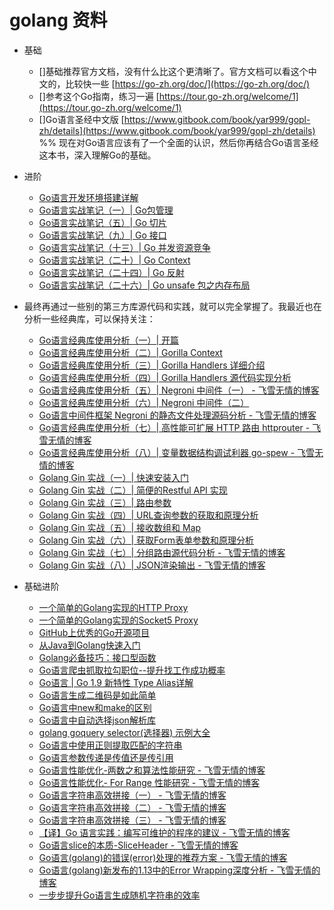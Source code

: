 # golang 资料

* 基础
  * []基础推荐官方文档，没有什么比这个更清晰了。官方文档可以看这个中文的，比较快一些 [https://go-zh.org/doc/](https://go-zh.org/doc/)
  * []参考这个Go指南，练习一遍 [https://tour.go-zh.org/welcome/1](https://tour.go-zh.org/welcome/1)
  * []Go语言圣经中文版 [https://www.gitbook.com/book/yar999/gopl-zh/details](https://www.gitbook.com/book/yar999/gopl-zh/details)
    %% 现在对Go语言应该有了一个全面的认识，然后你再结合Go语言圣经这本书，深入理解Go的基础。
* 进阶
  * [Go语言开发环境搭建详解](http://www.flysnow.org/2017/01/05/install-golang.html)
  * [Go语言实战笔记（一）| Go包管理](http://www.flysnow.org/2017/03/04/go-in-action-o-package.html)
  * [Go语言实战笔记（五）| Go 切片](http://www.flysnow.org/2017/03/14/go-in-action-go-slice.html)
  * [Go语言实战笔记（九）| Go 接口](http://www.flysnow.org/2017/04/03/go-in-action-go-interface.html)
  * [Go语言实战笔记（十三）| Go 并发资源竞争](http://www.flysnow.org/2017/04/15/go-in-action-go-concurrent-resource.html)
  * [Go语言实战笔记（二十）| Go Context](http://www.flysnow.org/2017/05/12/go-in-action-go-context.html)
  * [Go语言实战笔记（二十四）| Go 反射](http://www.flysnow.org/2017/06/13/go-in-action-go-reflect.html)
  * [Go语言实战笔记（二十六）| Go unsafe 包之内存布局](http://www.flysnow.org/2017/07/02/go-in-action-unsafe-memory-layout.html)

* 最终再通过一些别的第三方库源代码和实践，就可以完全掌握了。我最近也在分析一些经典库，可以保持关注：
  * [Go语言经典库使用分析（一）| 开篇](http://www.flysnow.org/2017/07/26/go-classic-libs-start.html)
  * [Go语言经典库使用分析（二）| Gorilla Context](http://www.flysnow.org/2017/07/29/go-classic-libs-gorilla-context.html)
  * [Go语言经典库使用分析（三）| Gorilla Handlers 详细介绍](http://www.flysnow.org/2017/08/06/go-classic-libs-gorilla-handlers-guide.html)
  * [Go语言经典库使用分析（四）| Gorilla Handlers 源代码实现分析](http://www.flysnow.org/2017/08/12/go-classic-libs-gorilla-handlers-sources.html)
  * [Go语言经典库使用分析（五）| Negroni 中间件（一） - 飞雪无情的博客](http://www.flysnow.org/2017/08/20/go-classic-libs-negroni-one.html)
  * [Go语言经典库使用分析（六）| Negroni 中间件（二）](http://www.flysnow.org/2017/09/02/go-classic-libs-negroni-two.html)
  * [Go语言中间件框架 Negroni 的静态文件处理源码分析 - 飞雪无情的博客](http://www.flysnow.org/2018/10/05/golang-negroni-static-middleware.html)
  * [Go语言经典库使用分析（七）| 高性能可扩展 HTTP 路由 httprouter - 飞雪无情的博客](https://www.flysnow.org/2019/01/07/golang-classic-libs-httprouter.html)
  * [Go语言经典库使用分析（八）| 变量数据结构调试利器 go-spew - 飞雪无情的博客](https://www.flysnow.org/2019/02/03/golang-classic-libs-go-spew.html)
  * [Golang Gin 实战（一）| 快速安装入门](https://mp.weixin.qq.com/s/Ky5i7rc72s77VOE3LLiQOA)
  * [Golang Gin 实战（二）| 简便的Restful API 实现](https://mp.weixin.qq.com/s/Diue8kQW4L1LpUomfJi73g)
  * [Golang Gin 实战（三）| 路由参数](https://mp.weixin.qq.com/s/lKluqcdkwK6IA3Qp9hgwgw)
  * [Golang Gin 实战（四）| URL查询参数的获取和原理分析](https://mp.weixin.qq.com/s/y0KhI0BezsQ2MF1z-FBtVA)
  * [Golang Gin 实战（五）| 接收数组和 Map](https://mp.weixin.qq.com/s/u4R5MZABcy-231g4_HDrdg)
  * [Golang Gin 实战（六）| 获取Form表单参数和原理分析](https://mp.weixin.qq.com/s/Eb1r48h3pcIw_aa3_bLhuQ)
  * [Golang Gin 实战（七）| 分组路由源代码分析 - 飞雪无情的博客](https://www.flysnow.org/2019/12/25/golang-gin-group-router.html)
  * [Golang Gin 实战（八）| JSON渲染输出 - 飞雪无情的博客](https://www.flysnow.org/2019/12/29/golang-gin-json-rendering.html)

* 基础进阶
  * [一个简单的Golang实现的HTTP Proxy](http://www.flysnow.org/2016/12/24/golang-http-proxy.html)
  * [一个简单的Golang实现的Socket5 Proxy](http://www.flysnow.org/2016/12/26/golang-socket5-proxy.html)
  * [GitHub上优秀的Go开源项目](http://www.flysnow.org/2016/12/27/golang-hot-project-in-github.html)
  * [从Java到Golang快速入门](http://www.flysnow.org/2016/12/28/from-java-to-golang.html)
  * [Golang必备技巧：接口型函数](http://www.flysnow.org/2016/12/30/golang-function-interface.html)
  * [Go语言爬虫抓取拉勾职位--提升找工作成功概率](http://www.flysnow.org/2017/09/21/go-spider-for_lagou.html)
  * [Go语言 | Go 1.9 新特性 Type Alias详解](http://www.flysnow.org/2017/08/26/go-1-9-type-alias.html)
  * [Go语言生成二维码是如此简单](http://www.flysnow.org/2017/09/29/go-qrcode.html)
  * [Go语言中new和make的区别](http://www.flysnow.org/2017/10/23/go-new-vs-make.html)
  * [Go语言中自动选择json解析库](http://www.flysnow.org/2017/11/05/go-auto-choice-json-libs.html)
  * [golang goquery selector(选择器) 示例大全](http://www.flysnow.org/2018/01/20/golang-goquery-examples-selector.html)
  * [Go语言中使用正则提取匹配的字符串](http://www.flysnow.org/2018/02/09/go-regexp-extract-text.html)
  * [Go语言参数传递是传值还是传引用](http://www.flysnow.org/2018/02/24/golang-function-parameters-passed-by-value.html)
  * [Go语言性能优化-两数之和算法性能研究 - 飞雪无情的博客](http://www.flysnow.org/2018/10/14/golang-leetcode-two-sum.html)
  * [Go语言性能优化- For Range 性能研究 - 飞雪无情的博客](http://www.flysnow.org/2018/10/20/golang-for-range-slice-map.html)
  * [Go语言字符串高效拼接（一） - 飞雪无情的博客](http://www.flysnow.org/2018/10/28/golang-concat-strings-performance-analysis.html)
  * [Go语言字符串高效拼接（二） - 飞雪无情的博客](http://www.flysnow.org/2018/11/05/golang-concat-strings-performance-analysis.html)
  * [Go语言字符串高效拼接（三） - 飞雪无情的博客](https://www.flysnow.org/2018/11/11/golang-concat-strings-performance-analysis.html)
  * [【译】Go 语言实践：编写可维护的程序的建议 - 飞雪无情的博客](https://www.flysnow.org/2018/12/04/golang-the-go-best-presentations.html)
  * [Go语言slice的本质-SliceHeader - 飞雪无情的博客](https://www.flysnow.org/2018/12/21/golang-sliceheader.html)
  * [Go语言(golang)的错误(error)处理的推荐方案 - 飞雪无情的博客](https://www.flysnow.org/2019/01/01/golang-error-handle-suggestion.html)
  * [Go语言(golang)新发布的1.13中的Error Wrapping深度分析 - 飞雪无情的博客](https://www.flysnow.org/2019/09/06/go1.13-error-wrapping.html)
  * [一步步提升Go语言生成随机字符串的效率](https://www.flysnow.org/2019/09/30/how-to-generate-a-random-string-of-a-fixed-length-in-go.html)
